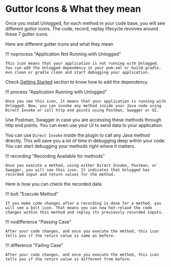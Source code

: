 # Guttor Icons & What they mean

Once you install Unlogged, for each method in your code base, you will see different guttor icons. The code, record, replay lifecycle revolves around these 7 gutter icons. 

Here are different gutter icons and what they mean

!!! noprocess "Application Not Running with Unlogged"

    This icon means that your application is not running with Unlogged. You can add the Unlogged dependency in your pom.xml or build.gradle, mvn clean or gradle clean and start debugging your application.
 
Check [Getting Started](index.md) section to know how to add the dependency.

!!! process "Application Running with Unlogged"

    Once you see this icon, it means that your application is running with Unlogged. Now, you can invoke any method inside your Java code using Direct Invoke or call http end points using Postman, Swagger or UI.

Use Postman, Swagger in case you are accessing these methods through http end points. You can even use your UI to send data to your application. 

You can use ```Direct Invoke``` inside the plugin to call any Java method directly. This will save you a lot of time in debugging deep within your code. You can start debugging your methods right where it matters.

!!! recording "Recording Available for methods"

    Once you execute a method, using either Direct Invoke, Postman, or Swagger, you will see this icon. It indicates that Unlogged has recorded input and return values for the method. 

Here is how you can check the recorded data



!!! bolt "Execute Method"

    If you make code changes after a recording is done for a method, you will see a bolt icon. That means you can now hot-relaod the code changes within this method and replay its previously recorded inputs.

!!! nodifference "Passing Case"
    
    After your code changes, and once you execute the method, this icon tells you if the return value is same as before. 


!!! difference "Failing Case"

    After your code changes, and once you execute the method, this icon tells you if the return value is different from before. 